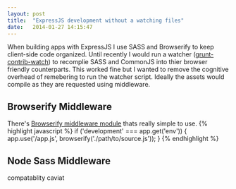 ```yaml
---
layout: post
title:  "ExpressJS development without a watching files"
date:   2014-01-27 14:15:47
---
```


When building apps with ExpressJS I use SASS and Browserify to keep client-side code organized. Until recently I would run a watcher ([grunt-contrib-watch](https://github.com/gruntjs/grunt-contrib-watch)) to recomplie SASS and CommonJS into thier browser friendly counterparts. This worked fine but I wanted to remove the cognitive overhead of remebering to run the watcher script. Ideally the assets would compile as they are requested using middleware.

## Browserify Middleware
There's [Browserify middleware module](https://github.com/ForbesLindesay/browserify-middleware) thats really simple to use.
{% highlight javascript %}
if ('development' === app.get('env')) {
  app.use('/app.js', browserify('./path/to/source.js'));
}
{% endhighlight %}


## Node Sass Middleware
compatablity caviat

